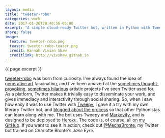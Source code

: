 ```yaml
---
layout: media
title: "tweeter-robo"
categories: work
date: 2017-01-26T20:40:56-05:00
excerpt: "A simple cloud-ready Twitter bot, written in Python with Tweepy and Markovify."
share: false
image:
  feature: tweeter-robo.png
  teaser: tweeter-robo-teaser.png
  credit: Hannah Vivian Shaw
  creditlink: http://vivshaw.github.io
---
```


{{ page.excerpt }}

[tweeter-robo](https://github.com/vivshaw/tweeter-robo) was born from curiosity. I've always found the idea of [generative art](https://en.wikipedia.org/wiki/Generative_art) fascinating, and I've been amazed at the [sometimes thought-provoking](http://motherboard.vice.com/read/twitter-bot-predicts-these-futures), [sometimes hilarious](http://barrl.net/2748) artistic projects I've seen Twitter used for. As a platform, Twitter makes it trivially easy to disseminate your work, and gives immediacy and interactivity through social sharing. So, when I saw how easy it was to use Twitter with [Tweepy](http://www.tweepy.org/), I gave it a try with my own literary Twitter bot, and [blogged about the process](https://vivshaw.github.io/vivshaw-next/blog/build-you-a-tweetbot-1/) so that other Pythonistas can learn along with me. The bot uses Tweepy and [Markovify](https://github.com/jsvine/markovify), and is designed to be deployed to [Heroku](https://heroku.com). The code is, of course, all [on my GitHub](https://github.com/vivshaw/tweeter-robo). If you want to see it in action, check out [@MechaBronte](https://twitter.com/MechaBronte), my Twitter bot trained on Charlotte Brontë's _Jane Eyre_.
